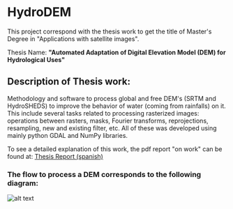 # HydroDEM

This project correspond with the thesis work to get the title of Master's 
Degree in "Applications with satellite images".

Thesis Name: **"Automated Adaptation of Digital Elevation Model (DEM) for 
Hydrological Uses"**

## Description of Thesis work: 

Methodology and software to process global and free DEM's (SRTM and 
HydroSHEDS) to improve the behavior of water (coming from rainfalls) on it. 
This include several tasks related to processing rasterized images: operations 
between rasters, masks, Fourier transforms, reprojections, resampling, new and existing 
filter, etc. All of these was developed using mainly python GDAL and NumPy libraries.

To see a detailed explanation of this work, the pdf report "on work"
 can be found at: 
[Thesis Report (spanish)](https://github.com/CGuerreroCordova/HydroDEM/blob/master/doc/Latex/InformeTesisMaestriaCGuerrero.pdf)

### The flow to process a DEM corresponds to the following diagram:

![alt text](doc/Latex/imagenes/DiagramaFlujo_EN.jpg)



